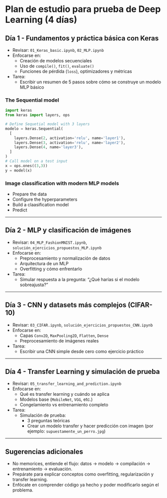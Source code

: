 # Plan de estudio para prueba de Deep Learning (4 días)

## Día 1 - Fundamentos y práctica básica con Keras
- Revisar: `01_Keras_basic.ipynb`, `02_MLP.ipynb`
- Enfocarse en:
  - Creación de modelos secuenciales
  - Uso de `compile()`, `fit()`, `evaluate()`
  - Funciones de pérdida (`loss`), optimizadores y métricas
- Tarea:
  - Escribir un resumen de 5 pasos sobre cómo se construye un modelo MLP básico

### The Sequential model
```py
import keras
from keras import layers, ops

# Define Sequetial model with 3 layers
modelo = keras.Sequential(
  [
    layers.Dense(2, activation='relu', name='layer1'),
    layers.Dense(3, activation='relu', name='layer2'),
    layers.Dense(4, name='layer3'),
  ]
)
# Call model on a test input
x = ops.ones((3,3))
y = model(x)
```

### Image classification with modern MLP models
* Prepare the data
* Configure the hyperparameters
* Build a claasification model
* Predict
---

## Día 2 - MLP y clasificación de imágenes
- Revisar: `04_MLP_FashionMNIST.ipynb`, `solución_ejercicios_propuestos_MLP.ipynb`
- Enfocarse en:
  - Preprocesamiento y normalización de datos
  - Arquitectura de un MLP
  - Overfitting y cómo enfrentarlo
- Tarea:
  - Simular respuesta a la pregunta: “¿Qué harías si el modelo sobreajusta?”

---

## Día 3 - CNN y datasets más complejos (CIFAR-10)
- Revisar: `03_CIFAR.ipynb`, `solución_ejercicios_propuestos_CNN.ipynb`
- Enfocarse en:
  - Capas `Conv2D`, `MaxPooling2D`, `Flatten`, `Dense`
  - Preprocesamiento de imágenes reales
- Tarea:
  - Escribir una CNN simple desde cero como ejercicio práctico

---

## Día 4 - Transfer Learning y simulación de prueba
- Revisar: `05_transfer_learning_and_prediction.ipynb`
- Enfocarse en:
  - Qué es transfer learning y cuándo se aplica
  - Modelos base (`MobileNet`, `VGG`, etc.)
  - Congelamiento vs entrenamiento completo
- Tarea:
  - Simulación de prueba:
    - 3 preguntas teóricas
    - Crear un modelo transfer y hacer predicción con imagen (por ejemplo: `supuestamente_un_perro.jpg`)

---

## Sugerencias adicionales
- No memorices, entiende el flujo: datos → modelo → compilación → entrenamiento → evaluación.
- Prepárate para explicar conceptos como overfitting, regularización y transfer learning.
- Enfócate en comprender código ya hecho y poder modificarlo según el problema.

